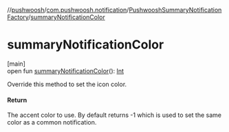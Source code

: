 //[pushwoosh](../../../index.md)/[com.pushwoosh.notification](../index.md)/[PushwooshSummaryNotificationFactory](index.md)/[summaryNotificationColor](summary-notification-color.md)

# summaryNotificationColor

[main]\
open fun [summaryNotificationColor](summary-notification-color.md)(): [Int](https://kotlinlang.org/api/latest/jvm/stdlib/kotlin-stdlib/kotlin/-int/index.html)

Override this method to set the icon color.

#### Return

The accent color to use. By default returns -1 which is used to set the same color as a common notification.
